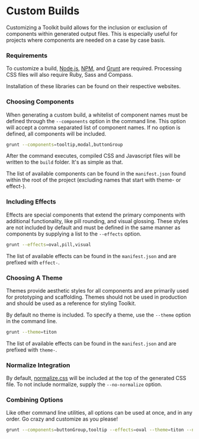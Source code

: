 # Custom Builds #

Customizing a Toolkit build allows for the inclusion or exclusion of components within generated output files.
This is especially useful for projects where components are needed on a case by case basis.

### Requirements ###

To customize a build, [Node.js](http://nodejs.org/), [NPM](http://nodejs.org/), and [Grunt](http://gruntjs.com/) are required.
Processing CSS files will also require Ruby, Sass and Compass.

Installation of these libraries can be found on their respective websites.

### Choosing Components ###

When generating a custom build, a whitelist of component names must be defined through the `--components` option in the command line.
This option will accept a comma separated list of component names. If no option is defined, all components will be included.

```bash
grunt --components=tooltip,modal,buttonGroup
```

After the command executes, compiled CSS and Javascript files will be written to the `build` folder. It's as simple as that.

The list of available components can be found in the `manifest.json` found within the root of the project (excluding names that start with theme- or effect-).

### Including Effects ###

Effects are special components that extend the primary components with additional functionality, like pill rounding, and visual glossing.
These styles are not included by default and must be defined in the same manner as components by supplying a list to the `--effects` option.

```bash
grunt --effects=oval,pill,visual
```

The list of available effects can be found in the `manifest.json` and are prefixed with `effect-`.

### Choosing A Theme ###

Themes provide aesthetic styles for all components and are primarily used for prototyping and scaffolding.
Themes should not be used in production and should be used as a reference for styling Toolkit.

By default no theme is included. To specify a theme, use the `--theme` option in the command line.

```bash
grunt --theme=titon
```

The list of available effects can be found in the `manifest.json` and are prefixed with `theme-`.

### Normalize Integration ###

By default, [normalize.css](http://necolas.github.io/normalize.css/) will be included at the top of the generated CSS file.
To not include normalize, supply the `--no-normalize` option.

### Combining Options ###

Like other command line utilities, all options can be used at once, and in any order. Go crazy and customize as you please!

```bash
grunt --components=buttonGroup,tooltip --effects=oval --theme=titon --no-normalize
```